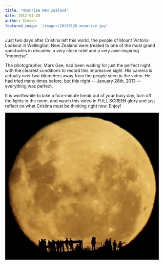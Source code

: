 ```yaml
---
title: 'Moonrise New Zealand'
date: 2013-01-28
author: Steven
featured_image: '/images/20130128-moonrise.jpg'
---
```


Just two days after Cristina left this world, the people of Mount Victoria Lookout in Wellington, New Zealand were treated to one of the most grand spectacles in decades: a very close orbit and a very awe-inspiring "moonrise".

The photographer, Mark Gee, had been waiting for just the perfect night with the clearest conditions to record this impressive sight. His camera is actually over two kilometers away from the people seen in the video. He had tried many times before, but this night -- January 28th, 2013 -- everything was perfect.

It is worthwhile to take a four-minute break out of your busy day, turn off the lights in the room, and watch this video in FULL SCREEN glory and just reflect on what Cristina must be thinking right now. Enjoy!

[![](/images/20130128-moonrise.jpg)](https://vimeo.com/58385453)

